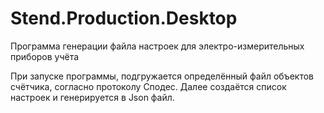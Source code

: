 # Stend.Production.Desktop
Программа генерации файла настроек для электро-измерительных приборов учёта


При запуске программы, подгружается определённый файл объектов счётчика, согласно протоколу Сподес. Далее создаётся список настроек и генерируется в Json файл. 
